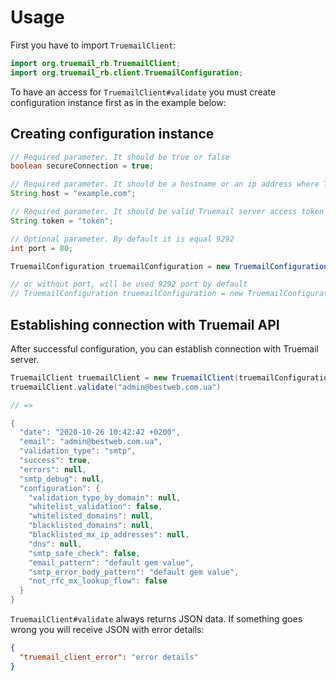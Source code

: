 # Usage

First you have to import `TruemailClient`:

```java
import org.truemail_rb.TruemailClient;
import org.truemail_rb.client.TruemailConfiguration;
```

To have an access for `TruemailClient#validate` you must create configuration instance first as in the example below:

## Creating configuration instance

```java
// Required parameter. It should be true or false
boolean secureConnection = true;

// Required parameter. It should be a hostname or an ip address where Truemail server runs
String host = "example.com";

// Required parameter. It should be valid Truemail server access token
String token = "token";

// Optional parameter. By default it is equal 9292
int port = 80;

TruemailConfiguration truemailConfiguration = new TruemailConfiguration(secureConnection, host, token, port);

// or without port, will be used 9292 port by default
// TruemailConfiguration truemailConfiguration = new TruemailConfiguration(secureConnection, host, token);
```

## Establishing connection with Truemail API

After successful configuration, you can establish connection with Truemail server.

```java
TruemailClient truemailClient = new TruemailClient(truemailConfiguration);
truemailClient.validate("admin@bestweb.com.ua")

// =>

{
  "date": "2020-10-26 10:42:42 +0200",
  "email": "admin@bestweb.com.ua",
  "validation_type": "smtp",
  "success": true,
  "errors": null,
  "smtp_debug": null,
  "configuration": {
    "validation_type_by_domain": null,
    "whitelist_validation": false,
    "whitelisted_domains": null,
    "blacklisted_domains": null,
    "blacklisted_mx_ip_addresses": null,
    "dns": null,
    "smtp_safe_check": false,
    "email_pattern": "default gem value",
    "smtp_error_body_pattern": "default gem value",
    "not_rfc_mx_lookup_flow": false
  }
}
```

`TruemailClient#validate` always returns JSON data. If something goes wrong you will receive JSON with error details:

```json
{
  "truemail_client_error": "error details"
}
```
